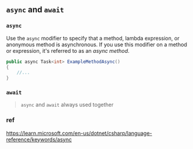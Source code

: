 ## `async` and `await`


### `async`
Use the `async` modifier to specify that a method, lambda expression, or anonymous method is asynchronous. If you use this modifier on a method or expression, it's referred to as an _async method_.

```cs
public async Task<int> ExampleMethodAsync()
{
    //...
}
```

### `await`



> `async` and `await` always used together
### ref
https://learn.microsoft.com/en-us/dotnet/csharp/language-reference/keywords/async

